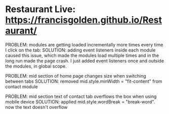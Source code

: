 # Restaurant Live: https://francisgolden.github.io/Restaurant/

PROBLEM: modules are getting loaded incrementally more times every time I click on the tab: 
SOLUTION: adding event listeners inside each module caused this issue, which made the modules load multiple times and  in the long run made the page crash. I just added event listeners once and outside the modules, in global scope.

PROBLEM: mid section of home page changes size when switching between tabs
SOLUTION: removed mid.style.minWidth = "fit-content" from contact module

PROBLEM: mid section text of contact tab overflows the box when using mobile device 
SOLUTION: applied mid.style.wordBreak = "break-word". now the text doesn't overflow
